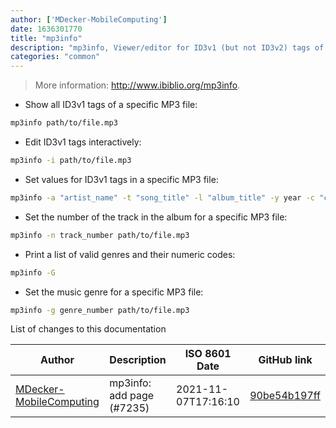 ```yaml
---
author: ['MDecker-MobileComputing']
date: 1636301770
title: "mp3info"
description: "mp3info, Viewer/editor for ID3v1 (but not ID3v2) tags of MP3 files."
categories: "common"
---
```

> More information: <http://www.ibiblio.org/mp3info>.

- Show all ID3v1 tags of a specific MP3 file:

```bash
mp3info path/to/file.mp3
```

- Edit ID3v1 tags interactively:

```bash
mp3info -i path/to/file.mp3
```

- Set values for ID3v1 tags in a specific MP3 file:

```bash
mp3info -a "artist_name" -t "song_title" -l "album_title" -y year -c "comment_text" path/to/file.mp3
```

- Set the number of the track in the album for a specific MP3 file:

```bash
mp3info -n track_number path/to/file.mp3
```

- Print a list of valid genres and their numeric codes:

```bash
mp3info -G
```

- Set the music genre for a specific MP3 file:

```bash
mp3info -g genre_number path/to/file.mp3
```
List of changes to this documentation


Author | Description | ISO 8601 Date | GitHub link
------|-----|-----|-----
[MDecker-MobileComputing](mailto:mide_42b@yahoo.de) | mp3info: add page (#7235) | 2021-11-07T17:16:10 | [90be54b197ff](https://github.com/tldr-pages/tldr/commit/90be54b197ff2415c93d86bea1ed3cc67191c0ce)


